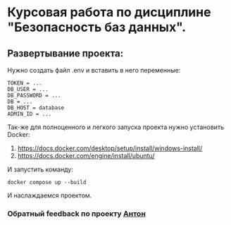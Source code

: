 # Курсовая работа по дисциплине "Безопасность баз данных".

## Развертывание проекта:

Нужно создать файл .env и вставить в него переменные:

```
TOKEN = ...
DB_USER = ...
DB_PASSWORD = ...
DB = ...
DB_HOST = database
ADMIN_ID = ...
```

Так-же для полноценного и легкого запуска проекта нужно установить Docker:

1. https://docs.docker.com/desktop/setup/install/windows-install/
2. https://docs.docker.com/engine/install/ubuntu/

И запустить команду:

```
docker compose up --build
```

И наслаждаемся проектом.

### Обратный feedback по проекту [Антон](https://t.me/platonn02)
